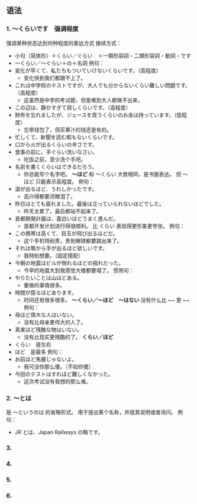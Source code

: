 ## 语法
### 1. ～くらいです　强调程度
强调某种状态达到何种程度的表达方式
接续方式：
- 小句（简体形）＋くらい／ぐらい　＋一類形容詞・二類形容詞・動詞・です
- ～くらい／～ぐらい＋の＋名詞
例句：
- 変化が早くて、私たちもついていけないくらいです。（高程度）
	- 变化快到我们都跟不上了。
- これは中学校のテストですが、大人でも分からないくらい難しい問題です。（高程度）
	- 这虽然是中学的考试题，但是难到大人都做不出来。
- この辺は、静かすぎて寂しくらいです。（高程度）
- 財布を忘れましたが、ジュースを買うくらいのお金は持っています。（低程度）
	- 忘带钱包了，但买果汁的钱还是有的。
- 忙しくて、新聞を読む暇もないくらいです。
- 口から火が出るくらいの辛さです。
- 食事の前に、手ぐらい洗いなさい。
	- 吃饭之前，至少洗个手吧。
- 名前を書くくらいはできるだろう。
	- 你总能写个名字吧。
**～ほど**
和 ～くらい 大致相同，是书面表达。
但 ～ほど 只能表示高程度。
例句：
- 涙が出るほど、うれしかったです。
	- 高兴得都要流眼泪了。
- 昨日はとても疲れました。最後は立っていられないほどでした。
	- 昨天太累了。最后都站不起来了。
- 首都開発計画は、面白いほどうまく進んだ。
	- 首都开发计划进行得很顺利。
比 くらい 表现得更形象更夸张。
例句：
- この携帯は高くて、目玉が飛び出るほどだ。
	- 这个手机特别贵，贵到眼球都要跳出来了。
- それは喉から手が出るほど欲しいです。
	- 我特别想要。（固定搭配）
- 今朝の地震はビルが倒れるほどの揺れだった。
	- 今早的地震大到我感觉大楼都要塌了。
惯用句：
- やりたいことは山ほどある。
	- 要做的事情很多。
- 時間が腐るほどあります。
	- 时间还有很多很多。
**～くらい／～ほど　～はない**
没有什么比 ~~ 更 ~~
例句：
- 母ほど偉大な人はいない。
	- 没有比母亲更伟大的人了。
- 真実ほど残酷な物はいない。
	- 没有比现实更残酷的了。
**くらい／ほど**
- くらい　是左右
- ほど　是最多
例句：
- お前ほど馬鹿じゃないよ。
	- 我可没你那么傻。（不如你傻）
- 今回のテストはすれほど難しくなかった。
	- 这次考试没有我想的那么难。
### 2. ～とは
是 ～というのは 的省略形式。
用于提出某个名称，并就其说明或者询问。
例句：
- JR とは、Japan Railways の略です。
### 3. 
### 4. 
### 5. 
### 6. 
